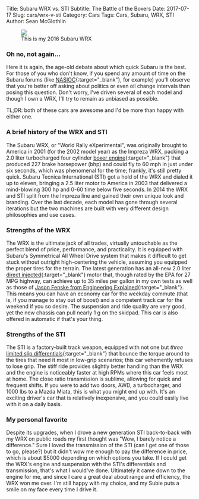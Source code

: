 Title: Subaru WRX vs. STI
Subtitle: The Battle of the Boxers
Date: 2017-07-17
Slug: cars/wrx-v-sti
Category: Cars
Tags: Cars, Subaru, WRX, STI
Author: Sean McGlothlin

<figure class="image-center">
  <img src="/images/16wrx.jpg"/>
  <figcaption>This is my 2016 Subaru WRX</figcaption>
</figure>

### Oh no, not again...

Here it is again, the age-old debate about which quick Subaru is the best. For those of you who don't know, if you spend any amount of time on the Subaru forums (like [NASIOC](https://forums.nasioc.com/forums/){:target="\_blank"}, for example) you'll observe that you're better off asking about politics or even oil change intervals than posing this question. Don't worry, I've driven several of each model and though I own a WRX, I'll try to remain as unbiased as possible.

TL;DR: both of these cars are awesome and I'd be more than happy with either one.

### A brief history of the WRX and STI

The Subaru WRX, or "World Rally eXperimental", was originally brought to America in 2001 (for the 2002 model year) as the Impreza WRX, packing a 2.0 liter turbocharged four cylinder [boxer engine](https://en.wikipedia.org/wiki/Flat_engine){:target="\_blank"} that produced 227 brake horsepower (bhp) and could fly to 60 mph in just under six seconds, which was phenomenal for the time; frankly, it's still pretty quick. Subaru Tecnica International (STI) got a hold of the WRX and dialed it up to eleven, bringing a 2.5 liter motor to America in 2003 that delivered a mind-blowing 300 hp and 0-60 time below five seconds. In 2014 the WRX and STI split from the Impreza line and gained their own unique look and branding. Over the last decade, each model has gone through several iterations but the two machines are built with very different design philosophies and use cases.

### Strengths of the WRX

The WRX is the ultimate jack of all trades, virtually untouchable as the perfect blend of price, performance, and practicality. It is equipped with Subaru's Symmetrical All Wheel Drive system that makes it difficult to get stuck without outright high-centering the vehicle, assuming you equipped the proper tires for the terrain. The latest generation has an all-new 2.0 liter [direct injected](https://en.wikipedia.org/wiki/Gasoline_direct_injection){:target="\_blank"} motor that, though rated by the EPA for 27 MPG highway, can achieve up to 35 miles per gallon in my own tests as well as those of [Jason Fenske from Engineering Explained](https://www.youtube.com/watch?v=dVruWDgtTPg){:target="\_blank"}. This means you can have an economy car for the weekday commute (that is, if you manage to stay out of boost) and a competent track car for the weekend if you so desire. The suspension and ride quality are very good, yet the new chassis can pull nearly 1 g on the skidpad. This car is also offered in automatic if that's your thing.

### Strengths of the STI

The STI is a factory-built track weapon, equipped with not one but *three* [limited slip differentials](https://en.wikipedia.org/wiki/Limited-slip_differential){:target="\_blank"} that bounce the torque around to the tires that need it most in low-grip scenarios; this car vehemently refuses to lose grip. The stiff ride provides slightly better handling than the WRX and the engine is noticeably faster at high RPMs where this car feels most at home. The close ratio transmission is sublime, allowing for quick and frequent shifts. If you were to add two doors, AWD, a turbocharger, and 1000 lbs to a Mazda Miata, this is what you might end up with. It's an exciting driver's car that is relatively inexpensive, and you could easily live with it on a daily basis.

### My personal favorite

 Despite its upgrades, when I drove a new generation STI back-to-back with my WRX on public roads my first thought was "Wow, I barely notice a difference." Sure I loved the transmission of the STI (can I get one of those to go, please?) but it didn't wow me enough to pay the difference in price, which is about $5000 depending on which options you take. If I could get the WRX's engine and suspension with the STI's differentials and transmission, that's what I would've done. Ultimately it came down to the engine for me, and since I care a great deal about range and efficiency, the WRX won me over. I'm still happy with my choice, and my Subie puts a smile on my face every time I drive it.